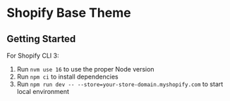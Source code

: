 # Shopify Base Theme

## Getting Started

For Shopify CLI 3:

1. Run `nvm use 16` to use the proper Node version
2. Run `npm ci` to install dependencies
3. Run `npm run dev -- --store=your-store-domain.myshopify.com` to start local environment
